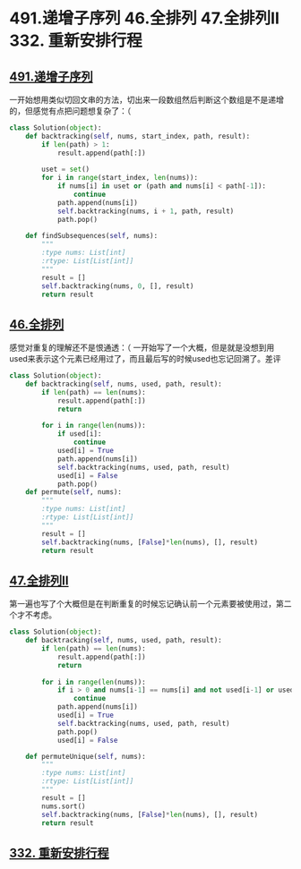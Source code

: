 # 491.递增子序列  46.全排列 47.全排列II 332. 重新安排行程
## [491.递增子序列](https://leetcode.cn/problems/non-decreasing-subsequences/description/)
一开始想用类似切回文串的方法，切出来一段数组然后判断这个数组是不是递增的，但感觉有点把问题想复杂了：（
```python
class Solution(object):
    def backtracking(self, nums, start_index, path, result):
        if len(path) > 1:
            result.append(path[:])
        
        uset = set()
        for i in range(start_index, len(nums)):
            if nums[i] in uset or (path and nums[i] < path[-1]):
                continue
            path.append(nums[i])
            self.backtracking(nums, i + 1, path, result)
            path.pop()
            
    def findSubsequences(self, nums):
        """
        :type nums: List[int]
        :rtype: List[List[int]]
        """
        result = []
        self.backtracking(nums, 0, [], result)
        return result
```
        
## [46.全排列](https://leetcode.cn/problems/permutations/description/)
感觉对重复的理解还不是恨通透：（
一开始写了一个大概，但是就是没想到用used来表示这个元素已经用过了，而且最后写的时候used也忘记回溯了。差评
```python
class Solution(object):
    def backtracking(self, nums, used, path, result):
        if len(path) == len(nums):
            result.append(path[:])
            return 
        
        for i in range(len(nums)):
            if used[i]:
                continue
            used[i] = True
            path.append(nums[i])
            self.backtracking(nums, used, path, result)
            used[i] = False
            path.pop()
    def permute(self, nums):
        """
        :type nums: List[int]
        :rtype: List[List[int]]
        """
        result = []
        self.backtracking(nums, [False]*len(nums), [], result)
        return result
```

## [47.全排列II](https://leetcode.cn/problems/permutations-ii/description/)
第一遍也写了个大概但是在判断重复的时候忘记确认前一个元素要被使用过，第二个才不考虑。
```python
class Solution(object):
    def backtracking(self, nums, used, path, result):
        if len(path) == len(nums):
            result.append(path[:])
            return 
        
        for i in range(len(nums)):
            if i > 0 and nums[i-1] == nums[i] and not used[i-1] or used[i]: #not fully understand the logic of this condition
                continue
            path.append(nums[i])
            used[i] = True
            self.backtracking(nums, used, path, result)
            path.pop()
            used[i] = False

    def permuteUnique(self, nums):
        """
        :type nums: List[int]
        :rtype: List[List[int]]
        """
        result = []
        nums.sort()
        self.backtracking(nums, [False]*len(nums), [], result)
        return result
```

## [332. 重新安排行程](https://leetcode.cn/problems/reconstruct-itinerary/description/)